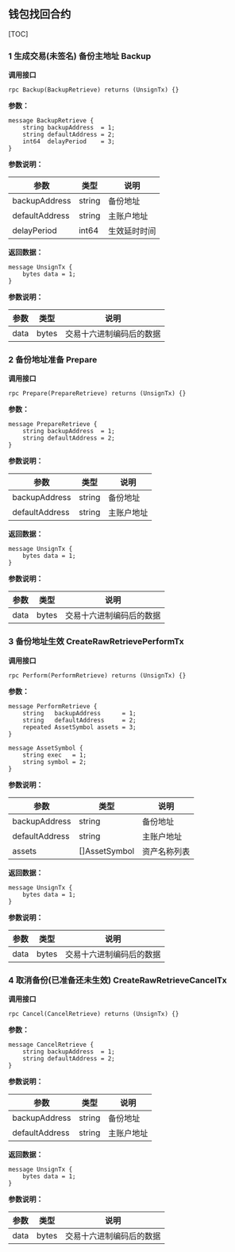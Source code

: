 ## 钱包找回合约
[TOC]

### 1 生成交易(未签名) 备份主地址 Backup
**调用接口**
```
rpc Backup(BackupRetrieve) returns (UnsignTx) {}
```
**参数：**
```
message BackupRetrieve {
    string backupAddress  = 1;
    string defaultAddress = 2;
    int64  delayPeriod    = 3;
}
```

**参数说明：**

|参数|类型|说明|
|----|----|----|
|backupAddress|string|备份地址|
|defaultAddress|string|主账户地址|
|delayPeriod|int64|生效延时时间|

**返回数据：**
```
message UnsignTx {
    bytes data = 1;
}
```

**参数说明：**

|参数|类型|说明|
|----|----|----|
|data|bytes|交易十六进制编码后的数据|

### 2 备份地址准备 Prepare
**调用接口**
```
rpc Prepare(PrepareRetrieve) returns (UnsignTx) {}
```
**参数：**
```
message PrepareRetrieve {
    string backupAddress  = 1;
    string defaultAddress = 2;
}
```

**参数说明：**

|参数|类型|说明|
|----|----|----|
|backupAddress|string|备份地址|
|defaultAddress|string|主账户地址|

**返回数据：**
```
message UnsignTx {
    bytes data = 1;
}
```

**参数说明：**

|参数|类型|说明|
|----|----|----|
|data|bytes|交易十六进制编码后的数据|

### 3 备份地址生效 CreateRawRetrievePerformTx
**调用接口**
```
rpc Perform(PerformRetrieve) returns (UnsignTx) {}
```
**参数：**
```
message PerformRetrieve {
    string   backupAddress      = 1;
    string   defaultAddress     = 2;
    repeated AssetSymbol assets = 3;
}

message AssetSymbol {
    string exec   = 1;
    string symbol = 2;
}
```

**参数说明：**

|参数|类型|说明|
|----|----|----|
|backupAddress|string|备份地址|
|defaultAddress|string|主账户地址|
|assets|[]AssetSymbol|资产名称列表|

**返回数据：**
```
message UnsignTx {
    bytes data = 1;
}
```

**参数说明：**

|参数|类型|说明|
|----|----|----|
|data|bytes|交易十六进制编码后的数据|

### 4 取消备份(已准备还未生效) CreateRawRetrieveCancelTx
**调用接口**
```
rpc Cancel(CancelRetrieve) returns (UnsignTx) {}
```
**参数：**
```
message CancelRetrieve {
    string backupAddress  = 1;
    string defaultAddress = 2;
}
```

**参数说明：**

|参数|类型|说明|
|----|----|----|
|backupAddress|string|备份地址|
|defaultAddress|string|主账户地址|

**返回数据：**
```
message UnsignTx {
    bytes data = 1;
}
```

**参数说明：**

|参数|类型|说明|
|----|----|----|
|data|bytes|交易十六进制编码后的数据|
